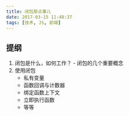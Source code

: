 ```yaml
---
title: 闭包那点事儿
date: 2017-03-15 11:48:37
tags: [技术, JS, 前端]
---
```


## 提纲

1. 闭包是什么，如何工作？ - 闭包的几个重要概念
2. 使用闭包
    - 私有变量
    - 函数回调与计数器
    - 绑定函数上下文
    - 立即执行函数
    - 等等